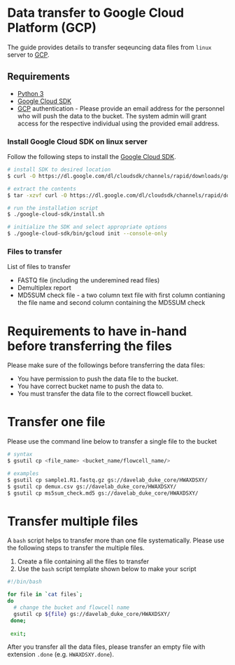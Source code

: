 # Data transfer to Google Cloud Platform (GCP)

The guide provides details to transfer seqeuncing data files from `linux` server to [GCP].

## Requirements
* [Python 3]
* [Google Cloud SDK]
* [GCP] authentication - Please provide an email address for the personnel who will push the data to the bucket. The 
  system admin will grant access for the respective individual using the provided email address.

### Install Google Cloud SDK on linux server
Follow the following steps to install the [Google Cloud SDK].

```bash
# install SDK to desired location
$ curl -O https://dl.google.com/dl/cloudsdk/channels/rapid/downloads/google-cloud-sdk-335.0.0-linux-x86_64.tar.gz

# extract the contents
$ tar -xzvf curl -O https://dl.google.com/dl/cloudsdk/channels/rapid/downloads/google-cloud-sdk-335.0.0-linux-x86_64.tar.gz

# run the installation script
$ ./google-cloud-sdk/install.sh

# initialize the SDK and select appropriate options
$ ./google-cloud-sdk/bin/gcloud init --console-only
```

### Files to transfer
List of files to transfer
* FASTQ file (including the underemined read files)
* Demultiplex report
* MD5SUM check file - a two column text file with first column contianing the file name and second column containing 
  the MD5SUM check
  
# Requirements to have in-hand before transferring the files
Please make sure of the followings before transferring the data files:
* You have permission to push the data file to the bucket.
* You have correct bucket name to push the data to.
* You must transfer the data file to the correct flowcell bucket.

# Transfer one file
Please use the command line below to transfer a single file to the bucket

```bash
# syntax
$ gsutil cp <file_name> <bucket_name/flowcell_name/>

# examples
$ gsutil cp sample1.R1.fastq.gz gs://davelab_duke_core/HWAXDSXY/
$ gsutil cp demux.csv gs://davelab_duke_core/HWAXDSXY/
$ gsutil cp ms5sum_check.md5 gs://davelab_duke_core/HWAXDSXY/
```

# Transfer multiple files
A `bash` script helps to transfer more than one file systematically. Please use the following steps to transfer the 
multiple files.

1. Create a file containing all the files to transfer
2. Use the `bash` script template shown below to make your script

```bash
#!/bin/bash

for file in `cat files`;
do
  # change the bucket and flowcell name
  gsutil cp ${file} gs://davelab_duke_core/HWAXDSXY/
 done;
 
 exit;
```

After you transfer all the data files, please transfer an empty file with extension `.done` (e.g. `HWAXDSXY.done`).



[Python 3]:https://www.python.org/download/releases/3.0/
[GCP]:https://cloud.google.com/
[Google Cloud SDK]:https://cloud.google.com/sdk/docs/quickstart